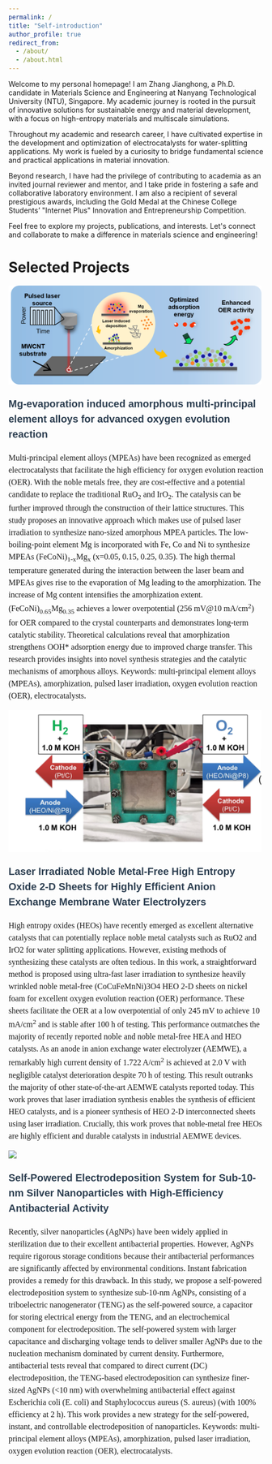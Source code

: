 ```yaml
---
permalink: /
title: "Self-introduction"
author_profile: true
redirect_from: 
  - /about/
  - /about.html
---
```

Welcome to my personal homepage! I am Zhang Jianghong, a Ph.D. candidate in Materials Science and Engineering at Nanyang Technological University (NTU), Singapore. My academic journey is rooted in the pursuit of innovative solutions for sustainable energy and material development, with a focus on high-entropy materials and multiscale simulations.

Throughout my academic and research career, I have cultivated expertise in the development and optimization of electrocatalysts for water-splitting applications. My work is fueled by a curiosity to bridge fundamental science and practical applications in material innovation.

Beyond research, I have had the privilege of contributing to academia as an invited journal reviewer and mentor, and I take pride in fostering a safe and collaborative laboratory environment. I am also a recipient of several prestigious awards, including the Gold Medal at the Chinese College Students’ "Internet Plus" Innovation and Entrepreneurship Competition.

Feel free to explore my projects, publications, and interests. Let's connect and collaborate to make a difference in materials science and engineering!

Selected Projects
======
<p align="left">
  <img src="/images/TOC.png" width="500"/>
</p>
<p style="font-family: Arial, Helvetica, sans-serif; font-size: 20px; font-weight: 700; line-height: 1.5;">
  <a href="https://doi.org/10.1016/j.nanoen.2025.110686" style="text-decoration: none; color: #2c3e50;">
    Mg-evaporation induced amorphous multi-principal element alloys for advanced oxygen evolution reaction
  </a>
</p>

<p align="justify">
<p style="font-family: 'Times New Roman', Times, serif; font-size: 16px; font-weight: 400; line-height: 1.5;">
    Multi-principal element alloys (MPEAs) have been recognized as emerged electrocatalysts that facilitate the high efficiency for oxygen evolution reaction   (OER). With the noble metals free, they are cost-effective and a potential candidate to replace the traditional RuO<sub>2</sub> and IrO<sub>2</sub>. The catalysis can be further improved through the construction of their lattice structures. This study proposes an innovative approach which makes use of pulsed laser irradiation to synthesize nano-sized amorphous MPEA particles. The low-boiling-point element Mg is incorporated with Fe, Co and Ni to synthesize MPEAs (FeCoNi)<sub>1-x</sub>Mg<sub>x</sub> (x=0.05, 0.15, 0.25, 0.35). The high thermal temperature generated during the interaction between the laser beam and MPEAs gives rise to the evaporation of Mg leading to the amorphization. The increase of Mg content intensifies the amorphization extent. (FeCoNi)<sub>0.65</sub>Mg<sub>0.35</sub> achieves a lower overpotential (256 mV@10 mA/cm<sup>2</sup>) for OER compared to the crystal counterparts and demonstrates long-term catalytic stability. Theoretical calculations reveal that amorphization strengthens OOH* adsorption energy due to improved charge transfer. This research provides insights into novel synthesis strategies and the catalytic mechanisms of amorphous alloys. 
    Keywords: multi-principal element alloys (MPEAs), amorphization, pulsed laser irradiation, oxygen evolution reaction (OER), electrocatalysts.
</p>
<p align="left">
  <img src="/images/with hamzah.png" width="500"/>
</p>
<p style="font-family: Arial, Helvetica, sans-serif; font-size: 20px; font-weight: 700; line-height: 1.5;">
  <a href="https://doi.org/10.1002/adfm.202507930" style="text-decoration: none; color: #2c3e50;">
    Laser Irradiated Noble Metal-Free High Entropy Oxide 2-D Sheets for Highly Efficient Anion Exchange Membrane Water Electrolyzers
  </a>
</p>

<p align="justify">
<p style="font-family: 'Times New Roman', Times, serif; font-size: 16px; font-weight: 400; line-height: 1.5;">
    High entropy oxides (HEOs) have recently emerged as excellent alternative catalysts that can potentially replace noble metal catalysts such as RuO2 and IrO2 for water splitting applications. However, existing methods of synthesizing these catalysts are often tedious. In this work, a straightforward method is proposed using ultra-fast laser irradiation to synthesize heavily wrinkled noble metal-free (CoCuFeMnNi)3O4 HEO 2-D sheets on nickel foam for excellent oxygen evolution reaction (OER) performance. These sheets facilitate the OER at a low overpotential of only 245 mV to achieve 10 mA/cm<sup>2</sup> and is stable after 100 h of testing. This performance outmatches the majority of recently reported noble and noble metal-free HEA and HEO catalysts. As an anode in anion exchange water electrolyzer (AEMWE), a remarkably high current density of 1.722 A/cm<sup>2</sup> is achieved at 2.0 V with negligible catalyst deterioration despite 70 h of testing. This result outranks the majority of other state-of-the-art AEMWE catalysts reported today. This work proves that laser irradiation synthesis enables the synthesis of efficient HEO catalysts, and is a pioneer synthesis of HEO 2-D interconnected sheets using laser irradiation. Crucially, this work proves that noble-metal free HEOs are highly efficient and durable catalysts in industrial AEMWE devices.
</p>


<p align="left">
  <img src="https://github.com/user-attachments/assets/64ddebb5-378f-42ab-93fe-1428ea8c3863" width="300"/>
</p>
<p style="font-family: Arial, Helvetica, sans-serif; font-size: 20px; font-weight: 700; line-height: 1.5;">
  <a href="https://doi.org/10.1021/acs.jpclett.2c01737" style="text-decoration: none; color: #2c3e50;">
    Self-Powered Electrodeposition System for Sub-10-nm Silver Nanoparticles with High-Efficiency Antibacterial Activity
  </a>
</p>

<p align="justify">
<p style="font-family: 'Times New Roman', Times, serif; font-size: 16px; font-weight: 400; line-height: 1.5;">
    Recently, silver nanoparticles (AgNPs) have been widely applied in sterilization due to their excellent antibacterial properties. However, AgNPs require rigorous storage conditions because their antibacterial performances are significantly affected by environmental conditions. Instant fabrication provides a remedy for this drawback. In this study, we propose a self-powered electrodeposition system to synthesize sub-10-nm AgNPs, consisting of a triboelectric nanogenerator (TENG) as the self-powered source, a capacitor for storing electrical energy from the TENG, and an electrochemical component for electrodeposition. The self-powered system with larger capacitance and discharging voltage tends to deliver smaller AgNPs due to the nucleation mechanism dominated by current density. Furthermore, antibacterial tests reveal that compared to direct current (DC) electrodeposition, the TENG-based electrodeposition can synthesize finer-sized AgNPs (<10 nm) with overwhelming antibacterial effect against Escherichia coli (E. coli) and Staphylococcus aureus (S. aureus) (with 100% efficiency at 2 h). This work provides a new strategy for the self-powered, instant, and controllable electrodeposition of nanoparticles. 
    Keywords: multi-principal element alloys (MPEAs), amorphization, pulsed laser irradiation, oxygen evolution reaction (OER), electrocatalysts.
</p>






